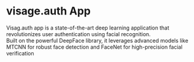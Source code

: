 # visage.auth App

Visag.auth app is a state-of-the-art deep learning application that revolutionizes user authentication using facial recognition. <br>
Built on the powerful DeepFace library, it leverages advanced models like MTCNN for robust face detection and FaceNet for high-precision facial verification
